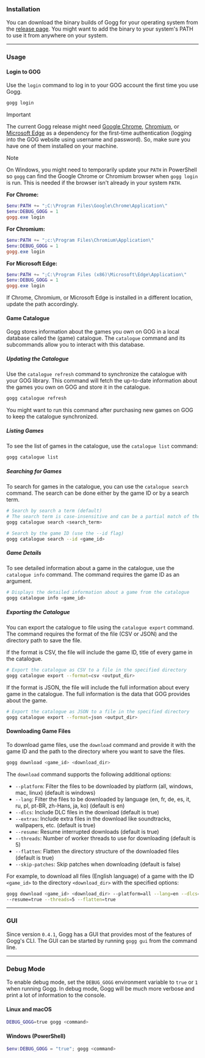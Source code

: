 ### Installation

You can download the binary builds of Gogg for your operating system
from the [release page](https://github.com/habedi/gogg/releases).
You might want to add the binary to your system's PATH to use it from anywhere on your system.

---

### Usage

#### Login to GOG

Use the `login` command to log in to your GOG account the first time you use Gogg.

```sh
gogg login
```

> [!IMPORTANT]
> The current Gogg release might need [Google Chrome](https://www.google.com/chrome/),
[Chromium](https://www.chromium.org/), or [Microsoft Edge](https://www.microsoft.com/edge)
> as a dependency for the first-time authentication (logging into the GOG website using username and password).
> So, make sure you have one of them installed on your machine.

> [!NOTE]
> On Windows, you might need to temporarily update your `PATH` in PowerShell so `gogg` can find the
> Google Chrome or Chromium browser when `gogg login` is run.
> This is needed if the browser isn't already in your system `PATH`.
>
>**For Chrome:**
>```powershell
>$env:PATH += ";C:\Program Files\Google\Chrome\Application\"
>$env:DEBUG_GOGG = 1
>gogg.exe login
>```
> **For Chromium:**
>```powershell
>$env:PATH += ";c:\Program Files\Chromium\Application\"
>$env:DEBUG_GOGG = 1
>gogg.exe login
>```
> **For Microsoft Edge:**
> ```powershell
> $env:PATH += ";C:\Program Files (x86)\Microsoft\Edge\Application\"
> $env:DEBUG_GOGG = 1
> gogg.exe login
> ```
>
> If Chrome, Chromium, or Microsoft Edge is installed in a different location, update the path accordingly.

#### Game Catalogue

Gogg stores information about the games you own on GOG in a local database called the (game) catalogue.
The `catalogue` command and its subcommands allow you to interact with this database.

##### Updating the Catalogue

Use the `catalogue refresh` command to synchronize the catalogue with your GOG library.
This command will fetch the up-to-date information about the games you own on GOG and store it in the catalogue.

```sh
gogg catalogue refresh
```

You might want to run this command after purchasing new games on GOG to keep the catalogue synchronized.

##### Listing Games

To see the list of games in the catalogue, use the `catalogue list` command:

```sh
gogg catalogue list
```

##### Searching for Games

To search for games in the catalogue, you can use the `catalogue search` command.
The search can be done either by the game ID or by a search term.

```sh
# Search by search a term (default)
# The search term is case-insensitive and can be a partial match of the game title
gogg catalogue search <search_term>
```

```sh
# Search by the game ID (use the --id flag)
gogg catalogue search --id <game_id>
```

##### Game Details

To see detailed information about a game in the catalogue, use the `catalogue info` command.
The command requires the game ID as an argument.

```sh
# Displays the detailed information about a game from the catalogue
gogg catalogue info <game_id>
```

##### Exporting the Catalogue

You can export the catalogue to file using the `catalogue export` command.
The command requires the format of the file (CSV or JSON) and the directory path to save the file.

If the format is CSV, the file will include the game ID, title of every game in the catalogue.

```sh
# Export the catalogue as CSV to a file in the specified directory
gogg catalogue export --format=csv <output_dir>
```

If the format is JSON, the file will include the full information about every game in the catalogue.
The full information is the data that GOG provides about the game.

```sh
# Export the catalogue as JSON to a file in the specified directory
gogg catalogue export --format=json <output_dir>
```

#### Downloading Game Files

To download game files, use the `download` command and provide it with the game ID and the path to the directory
where you want to save the files.

```sh
gogg download <game_id> <download_dir>
```

The `download` command supports the following additional options:

- `--platform`: Filter the files to be downloaded by platform (all, windows, mac, linux) (default is windows)
- `--lang`: Filter the files to be downloaded by language (en, fr, de, es, it, ru, pl, pt-BR, zh-Hans, ja, ko) (default
  is en)
- `--dlcs`: Include DLC files in the download (default is true)
- `--extras`: Include extra files in the download like soundtracks, wallpapers, etc. (default is true)
- `--resume`: Resume interrupted downloads (default is true)
- `--threads`: Number of worker threads to use for downloading (default is 5)
- `--flatten`: Flatten the directory structure of the downloaded files (default is true)
- `--skip-patches`: Skip patches when downloading (default is false)

For example, to download all files (English language) of a game with the ID `<game_id>` to the directory
`<download_dir>` with the specified options:

```sh
gogg download <game_id> <download_dir> --platform=all --lang=en --dlcs=true --extras=true \
--resume=true --threads=5 --flatten=true
```

---

### GUI

Since version `0.4.1`, Gogg has a GUI that provides most of the features of Gogg's CLI.
The GUI can be started by running `gogg gui` from the command line.

---

### Debug Mode

To enable debug mode, set the `DEBUG_GOGG` environment variable to `true` or `1` when running Gogg.
In debug mode, Gogg will be much more verbose and print a lot of information to the console.

#### Linux and macOS

```sh
DEBUG_GOGG=true gogg <command>
```

#### Windows (PowerShell)

```powershell
$env:DEBUG_GOGG = "true"; gogg <command>
```
